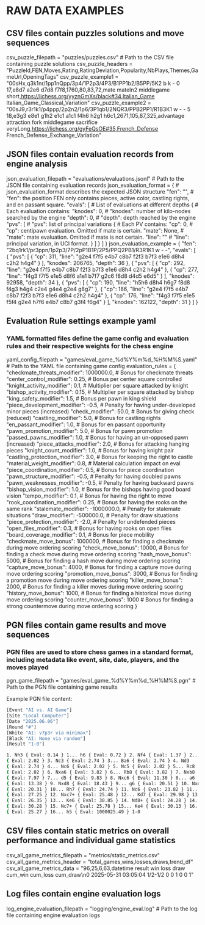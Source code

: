 ﻿# RAW DATA EXAMPLES

## CSV files contain puzzles solutions and move sequences

csv_puzzle_filepath = "puzzles/puzzles.csv"  # Path to the CSV file containing puzzle solutions
csv_puzzle_headers = "PuzzleId,FEN,Moves,Rating,RatingDeviation,Popularity,NbPlays,Themes,GameUrl,OpeningTags"
csv_puzzle_example1 = "00sHx,q3k1nr/1pp1nQpp/3p4/1P2p3/4P3/B1PP1b2/B5PP/5K2 b k - 0 17,e8d7 a2e6 d7d8 f7f8,1760,80,83,72,mate mateIn2 middlegame short,https://lichess.org/yyznGmXs/black#34,Italian_Game Italian_Game_Classical_Variation"
csv_puzzle_example2 = "00sJ9,r3r1k1/p4ppp/2p2n2/1p6/3P1qb1/2NQR3/PPB2PP1/R1B3K1 w - - 5 18,e3g3 e8e1 g1h2 e1c1 a1c1 f4h6 h2g1 h6c1,2671,105,87,325,advantage attraction fork middlegame sacrifice veryLong,https://lichess.org/gyFeQsOE#35,French_Defense French_Defense_Exchange_Variation"

## JSON files contain evaluation records from engine analysis

json_evaluation_filepath = "evaluations/evaluations.jsonl"  # Path to the JSON file containing evaluation records
json_evaluation_format = {          # json_evaluation_format describes the expected JSON structure
    "fen": "",                      #   "fen": the position FEN only contains pieces, active color, castling rights, and en passant square.
    "evals": [                      #   List of evaluations at different depths
        {                           #   Each evaluation contains:
            "knodes": 0,            #       "knodes": number of kilo-nodes searched by the engine
            "depth": 0,             #       "depth": depth reached by the engine
            "pvs": [                #       "pvs": list of principal variations
                {                   #       Each PV contains:
                    "cp": 0,        #           "cp": centipawn evaluation. Omitted if mate is certain.
                    "mate": None,   #           "mate": mate evaluation. Omitted if mate is not certain.
                    "line": ""      #           "line": principal variation, in UCI format.
                }
            ]
        }
    ]
}
json_evaluation_example = {
  "fen": "2bq1rk1/pr3ppn/1p2p3/7P/2pP1B1P/2P5/PPQ2PB1/R3R1K1 w - -",
  "evals": [
    {
      "pvs": [
        {
          "cp": 311,
          "line": "g2e4 f7f5 e4b7 c8b7 f2f3 b7f3 e1e6 d8h4 c2h2 h4g4"
        }
      ],
      "knodes": 206765,
      "depth": 36
    },
    {
      "pvs": [
        {
          "cp": 292,
          "line": "g2e4 f7f5 e4b7 c8b7 f2f3 b7f3 e1e6 d8h4 c2h2 h4g4"
        },
        {
          "cp": 277,
          "line": "f4g3 f7f5 e1e5 d8f6 a1e1 b7f7 g2c6 f8d8 d4d5 e6d5"
        }
      ],
      "knodes": 92958,
      "depth": 34
    },
    {
      "pvs": [
        {
          "cp": 190,
          "line": "h5h6 d8h4 h6g7 f8d8 f4g3 h4g4 c2e4 g4e4 g2e4 g8g7"
        },
        {
          "cp": 186,
          "line": "g2e4 f7f5 e4b7 c8b7 f2f3 b7f3 e1e6 d8h4 c2h2 h4g4"
        },
        {
          "cp": 176,
          "line": "f4g3 f7f5 e1e5 f5f4 g2e4 h7f6 e4b7 c8b7 g3f4 f6g4"
        }
      ],
      "knodes": 162122,
      "depth": 31
    }
  ]
}

## Evaluation Rule settings example yaml

### YAML formatted files define the game config and evaluation rules and their respective weights for the chess engine

yaml_config_filepath = "games/eval_game_%d%Y%m%d_%H%M%S.yaml"  # Path to the YAML file containing game config
evaluation_rules = {
    "checkmate_threats_modifier": 1000000.0,        # Bonus for checkmate threats
    "center_control_modifier": 0.25,        # Bonus per center square controlled
    "knight_activity_modifier": 0.1,        # Multiplier per square attacked by knight
    "bishop_activity_modifier": 0.15,       # Multiplier per square attacked by bishop
    "king_safety_modifier": 1.5,            # Bonus per pawn in king shield
    "piece_development_modifier": -0.5,         # Penalty for having under-developed minor pieces (increased)
    "check_modifier": 50.0,                 # Bonus for giving check (reduced)
    "castling_modifier": 5.0,               # Bonus for castling rights
    "en_passant_modifier": 1.0,             # Bonus for en passant opportunity
    "pawn_promotion_modifier": 5.0,         # Bonus for pawn promotion
    "passed_pawns_modifier": 1.0,            # Bonus for having an un-opposed pawn (increased)
    "piece_attacks_modifier": 2.0,          # Bonus for attacking hanging pieces
    "knight_count_modifier": 1.0,            # Bonus for having knight pair
    "castling_protection_modifier": 3.0,    # Bonus for keeping the right to castle
    "material_weight_modifier": 0.8,              # Material calculation impact on eval
    "piece_coordination_modifier": 0.5,     # Bonus for piece coordination
    "pawn_structure_modifier": -0.5,        # Penalty for having doubled pawns
    "pawn_weaknesses_modifier": -0.5,       # Penalty for having backward pawns
    "bishop_vision_modifier": 1.0,          # Bonus for the bishops having good board vision
    "tempo_modifier": 0.1,                  # Bonus for having the right to move
    "rook_coordination_modifier": 0.25,     # Bonus for having the rooks on the same rank
    "stalemate_modifier": -1000000.0,     # Penalty for stalemate situations
    "draw_modifier": -500000.0,           # Penalty for draw situations
    "piece_protection_modifier": -2.0,    # Penalty for undefended pieces
    "open_files_modifier": 0.3,              # Bonus for having rooks on open files
    "board_coverage_modifier": 0.1,         # Bonus for piece mobility
    "checkmate_move_bonus": 1000000,     # Bonus for finding a checkmate during move ordering scoring
    "check_move_bonus": 10000,           # Bonus for finding a check move during move ordering scoring
    "hash_move_bonus": 5000,             # Bonus for finding a hash move during move ordering scoring
    "capture_move_bonus": 4000,          # Bonus for finding a capture move during move ordering scoring
    "promotion_move_bonus": 3000,        # Bonus for finding a promotion move during move ordering scoring
    "killer_move_bonus": 2000,           # Bonus for finding a killer moves during move ordering scoring
    "history_move_bonus": 1000,          # Bonus for finding a historical move during move ordering scoring
    "counter_move_bonus": 1000           # Bonus for finding a strong countermove during move ordering scoring
}

## PGN files contain game results and move sequences
### PGN files are used to store chess games in a standard format, including metadata like event, site, date, players, and the moves played

pgn_game_filepath = "games/eval_game_%d%Y%m%d_%H%M%S.pgn"  # Path to the PGN file containing game results

Example PGN file content:
```bash
[Event "AI vs. AI Game"]
[Site "Local Computer"]
[Date "2025.06.06"]
[Round "#"]
[White "AI: v7p3r via minimax"]
[Black "AI: None via random"]
[Result "1-0"]

1. Nh3 { Eval: 0.14 } 1... h6 { Eval: 0.72 } 2. Nf4 { Eval: 1.37 } 2... b5
{ Eval: 2.02 } 3. Nc3 { Eval: 2.74 } 3... Ba6 { Eval: 2.74 } 4. Nd3
{ Eval: 2.74 } 4... Nc6 { Eval: 2.02 } 5. Nc5 { Eval: 2.02 } 5... Rc8
{ Eval: 2.02 } 6. Nxa6 { Eval: 3.82 } 6... Rb8 { Eval: 3.82 } 7. Nxb8
{ Eval: 7.97 } 7... d5 { Eval: 9.83 } 8. Nxc6 { Eval: 11.30 } 8... a6
{ Eval: 13.38 } 9. Nxd8 { Eval: 18.43 } 9... g6 { Eval: 20.51 } 10. Nxd5
{ Eval: 20.31 } 10... Rh7 { Eval: 24.74 } 11. Nc6 { Eval: 23.82 } 11... f6
{ Eval: 27.25 } 12. Nxc7+ { Eval: 25.48 } 12... Kd7 { Eval: 29.98 } 13. Nxb5
{ Eval: 26.35 } 13... Ke6 { Eval: 30.85 } 14. Nd8+ { Eval: 24.28 } 14... Kd5
{ Eval: 30.28 } 15. Nc7+ { Eval: 25.78 } 15... Ke4 { Eval: 30.13 } 16. d4
{ Eval: 25.27 } 16... h5 { Eval: 1000025.49 } 1-0
```

## CSV files contain static metrics on overall performance and individual game statistics
csv_all_game_metrics_filepath = "metrics/static_metrics.csv"
csv_all_game_metrics_header = "total_games,wins,losses,draws,trend_df"
csv_all_game_metrics_data = "96,25,6,63,datetime   result  win  loss  draw  cum_win  cum_loss  cum_draw\n0  2025-05-31 03:05:04  1/2-1/2    0     0     1        0         0         1"

## Log files contain engine evaluation logs
log_engine_evaluation_filepath = "logging/engine_eval.log"  # Path to the log file containing engine evaluation logs
